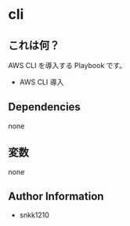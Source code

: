 cli
=========

## これは何？

AWS CLI を導入する Playbook です。

- AWS CLI 導入

## Dependencies

none

## 変数

none

Author Information
------------------

- snkk1210